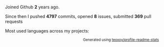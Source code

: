 Joined Github **2** years ago.

Since then I pushed **4797** commits, opened **8** issues, submitted **369** pull requests

Most used languages across my projects:


<p align="right"><sub>Generated using <a href="https://github.com/marketplace/actions/profile-readme-stats">teoxoy/profile-readme-stats</a></sub></p>
